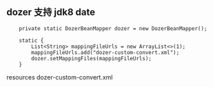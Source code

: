 ## dozer 支持 jdk8 date
```
    private static DozerBeanMapper dozer = new DozerBeanMapper();

    static {
        List<String> mappingFileUrls = new ArrayList<>(1);
        mappingFileUrls.add("dozer-custom-convert.xml");
        dozer.setMappingFiles(mappingFileUrls);
    }
```

resources
  dozer-custom-convert.xml